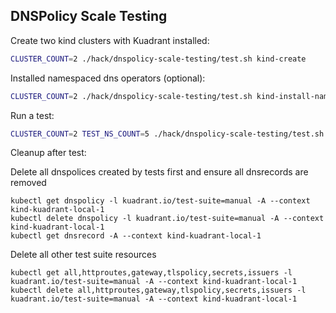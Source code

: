 ## DNSPolicy Scale Testing

Create two kind clusters with Kuadrant installed:
```bash
CLUSTER_COUNT=2 ./hack/dnspolicy-scale-testing/test.sh kind-create
```

Installed namespaced dns operators (optional):
```bash
CLUSTER_COUNT=2 ./hack/dnspolicy-scale-testing/test.sh kind-install-namespaced-dns-operator
```

Run a test:
```bash
CLUSTER_COUNT=2 TEST_NS_COUNT=5 ./hack/dnspolicy-scale-testing/test.sh test_dnspolicy_loadbalanced aws
```

Cleanup after test:

Delete all dnspolices created by tests first and ensure all dnsrecords are removed
```shell
kubectl get dnspolicy -l kuadrant.io/test-suite=manual -A --context kind-kuadrant-local-1
kubectl delete dnspolicy -l kuadrant.io/test-suite=manual -A --context kind-kuadrant-local-1
kubectl get dnsrecord -A --context kind-kuadrant-local-1
```

Delete all other test suite resources
```shell
kubectl get all,httproutes,gateway,tlspolicy,secrets,issuers -l kuadrant.io/test-suite=manual -A --context kind-kuadrant-local-1
kubectl delete all,httproutes,gateway,tlspolicy,secrets,issuers -l kuadrant.io/test-suite=manual -A --context kind-kuadrant-local-1
```
